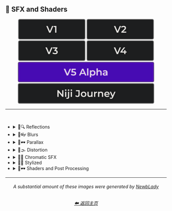 <h2>🌈 SFX and Shaders</h2>

<div align="center">

[<img src="/Images/Repo_Parts/Buttons/Version_Buttons/button_version_V1_inactive.webp?raw=true" alt="MidJourney V1" height="64" />](/Pages/MJ_V1/Style_Pages/Sphere/SFX_and_Shaders.md)
[<img src="/Images/Repo_Parts/Buttons/Version_Buttons/button_version_V2_inactive.webp?raw=true" alt="MidJourney V2" height="64" />](/Pages/MJ_V2/Style_Pages/Sphere/SFX_and_Shaders.md)
[<img src="/Images/Repo_Parts/Buttons/Version_Buttons/button_version_V3_inactive.webp?raw=true" alt="MidJourney V3" height="64" />](/Pages/MJ_V3/Style_Pages/Just_The_Style/SFX_and_Shaders.md)
[<img src="/Images/Repo_Parts/Buttons/Version_Buttons/button_version_V4_inactive.webp?raw=true" alt="MidJourney V4" height="64" />](/Pages/MJ_V4/Style_Pages/Just_The_Style/SFX_and_Shaders.md)
<br>
[<img src="/Images/Repo_Parts/Buttons/Version_Buttons/button_version_V5_Alpha_active_half.webp?raw=true" alt="MidJourney V5" height="64" />](/Pages/MJ_V5/Style_Pages/Just_The_Style/SFX_and_Shaders.md)
[<img src="/Images/Repo_Parts/Buttons/Version_Buttons/button_version_niji_inactive_half.webp?raw=true" alt="Niji Journey" height="64" />](/Pages/Niji_Journey/Style_Pages/SFX_and_Shaders.md)

</div>

<hr>
<br>


- <details><summary>🌈🔍 Reflections</summary><p><div align="center">

	| Ray Tracing Reflections | Lumen Reflections | Screen Space Reflections |
	| :-: | :-: | :-: |
	| <img src="/Images/MJ_V5/V5_Alpha_1/Midjourney_Styles/Ray_Tracing_Reflections.webp?raw=true" width="256" /> | <img src="/Images/MJ_V5/V5_Alpha_1/Midjourney_Styles/Lumen_Reflections.webp?raw=true" width="256" /> | <img src="/Images/MJ_V5/V5_Alpha_1/Midjourney_Styles/Screen_Space_Reflections.webp?raw=true" width="256" /> |
	
	<br>
	
	| Diffraction Grading |
	| :-: |
	| <img src="/Images/MJ_V5/V5_Alpha_1/Midjourney_Styles/Diffraction_Grading.webp?raw=true" width="256" /> |

	<br>

	| Reflection in a Puddle | Water Reflection |
	| :-: | :-: |
	| <img src="/Images/MJ_V5/V5_Alpha_1/Midjourney_Styles/Reflection_in_a_Puddle.webp?raw=true" width="256" /> | <img src="/Images/MJ_V5/V5_Alpha_1/Midjourney_Styles/Water_Reflection.webp?raw=true" width="256" /> |

	</div></p></details>



- <details><summary>🌈👓 Blurs</summary><p><div align="center">

	| Blur | Blurred |
	| :-: | :-: |
	| <img src="/Images/MJ_V5/V5_Alpha_1/Midjourney_Styles/Blur.webp?raw=true" width="256" /> | <img src="/Images/MJ_V5/V5_Alpha_1/Midjourney_Styles/Blurred.webp?raw=true" width="256" /> |

	<br>

	| Blurry | Blur Effect | Tilt Blur |
	| :-: | :-: | :-: |
	| <img src="/Images/MJ_V5/V5_Alpha_1/Midjourney_Styles/Blurry.webp?raw=true" width="256" /> | <img src="/Images/MJ_V5/V5_Alpha_1/Midjourney_Styles/Blur_Effect.webp?raw=true" width="256" /> | <img src="/Images/MJ_V5/V5_Alpha_1/Midjourney_Styles/Tilt_Blur.webp?raw=true" width="256" /> |

	<br>

	| Surface-Blur | Radial-Blur | Gaussian-Blur |
    | :-: | :-: | :-: |
    | <img src="/Images/MJ_V5/V5_Alpha_1/Midjourney_Styles/Surface-Blur.webp?raw=true" width="256" /> | <img src="/Images/MJ_V5/V5_Alpha_1/Midjourney_Styles/Radial-Blur.webp?raw=true" width="256" /> | <img src="/Images/MJ_V5/V5_Alpha_1/Midjourney_Styles/Gaussian-Blur.webp?raw=true" width="256" /> |

    <br>

	| Motion | Motion-Blur | Drifting |
	| :-: | :-: | :-: |
	| <img src="/Images/MJ_V5/V5_Alpha_1/Midjourney_Styles/Motion.webp?raw=true" width="256" /> | <img src="/Images/MJ_V5/V5_Alpha_1/Midjourney_Styles/Motion-Blur.webp?raw=true" width="256" /> | <img src="/Images/MJ_V5/V5_Alpha_1/Midjourney_Styles/Drifting.webp?raw=true" width="256" /> |

    <br>

    | Field-Blur |
    | :-: |
    | <img src="/Images/MJ_V5/V5_Alpha_1/Midjourney_Styles/Field-Blur.webp?raw=true" width="256" /> |

	</div></p></details>


- <details><summary>🌈🕶 Parallax</summary><p><div align="center">

	| Parallax |
	| :-: |
	| <img src="/Images/MJ_V5/V5_Alpha_1/Midjourney_Styles/Parallax.webp?raw=true" width="256" /> |
	
	<br>
	
	| Anaglyph |
	| :-: |
	| <img src="/Images/MJ_V5/V5_Alpha_1/Midjourney_Styles/Anaglyph.webp?raw=true" width="256" /> |
	
	<br>
	
	| Multiscopy | Autostereoscopy | Stereoscopy |
	| :-: | :-: | :-: |
	| <img src="/Images/MJ_V5/V5_Alpha_1/Midjourney_Styles/Multiscopy.webp?raw=true" width="256" /> | <img src="/Images/MJ_V5/V5_Alpha_1/Midjourney_Styles/Autostereoscopy.webp?raw=true" width="256" /> | <img src="/Images/MJ_V5/V5_Alpha_1/Midjourney_Styles/Stereoscopy.webp?raw=true" width="256" /> |
	
	</div></p></details>


- <details><summary>🌈🌫 Distortion</summary><p><div align="center">

	| Distortion | Phase Distortion |
	| :-: | :-: |
	| <img src="/Images/MJ_V5/V5_Alpha_1/Midjourney_Styles/Distortion.webp?raw=true" width="256" /> | <img src="/Images/MJ_V5/V5_Alpha_1/Midjourney_Styles/Phase_Distortion.webp?raw=true" width="256" /> |

	<br>
	
	| Barrel Distortion | Radial Distortion |
	| :-: | :-: |
	| <img src="/Images/MJ_V5/V5_Alpha_1/Midjourney_Styles/Barrel_Distortion.webp?raw=true" width="256" /> | <img src="/Images/MJ_V5/V5_Alpha_1/Midjourney_Styles/Radial_Distortion.webp?raw=true" width="256" /> |
	
	<br>
	
	| Amplitude Distortion | Harmonic Distortion | Frequency Response Distortion |
	| :-: | :-: | :-: |
	| <img src="/Images/MJ_V5/V5_Alpha_1/Midjourney_Styles/Amplitude_Distortion.webp?raw=true" width="256" /> | <img src="/Images/MJ_V5/V5_Alpha_1/Midjourney_Styles/Harmonic_Distortion.webp?raw=true" width="256" /> | <img src="/Images/MJ_V5/V5_Alpha_1/Midjourney_Styles/Frequency_Response_Distortion.webp?raw=true" width="256" /> |
	
	<br>
	
	| Group Delay Distortion | Pincushion Distortion | Mustache Distortion |
	| :-: | :-: | :-: |
	| <img src="/Images/MJ_V5/V5_Alpha_1/Midjourney_Styles/Group_Delay_Distortion.webp?raw=true" width="256" /> | <img src="/Images/MJ_V5/V5_Alpha_1/Midjourney_Styles/Pincushion_Distortion.webp?raw=true" width="256" /> | <img src="/Images/MJ_V5/V5_Alpha_1/Midjourney_Styles/Mustache_Distortion.webp?raw=true" width="256" /> |

	<br>

	| Morph | Morphing |
	| :-: | :-: |
	| <img src="/Images/MJ_V5/V5_Alpha_1/Midjourney_Styles/Morph.webp?raw=true" width="256" /> | <img src="/Images/MJ_V5/V5_Alpha_1/Midjourney_Styles/Morphing.webp?raw=true" width="256" /> |
	
	<br>
	
	| Interlace | Interlaced |
	| :-: | :-: |
	| <img src="/Images/MJ_V5/V5_Alpha_1/Midjourney_Styles/Interlace.webp?raw=true" width="256" /> | <img src="/Images/MJ_V5/V5_Alpha_1/Midjourney_Styles/Interlaced.webp?raw=true" width="256" /> |

	<br>

	| Lenticular | Continuous Droste | Tornadic |
	| :-: | :-: | :-: |
	| <img src="/Images/MJ_V5/V5_Alpha_1/Midjourney_Styles/Lenticular.webp?raw=true" width="256" /> | <img src="/Images/MJ_V5/V5_Alpha_1/Midjourney_Styles/Continuous_Droste.webp?raw=true" width="256" /> | <img src="/Images/MJ_V5/V5_Alpha_1/Midjourney_Styles/Tornadic.webp?raw=true" width="256" /> |
	
	</div></p></details>


- <details><summary>🌈🎨 Chromatic SFX</summary><p><div align="center">

	| Chromatic Aberration | RGB Displacement | Spherical Aberration |
	| :-: | :-: | :-: |
	| <img src="/Images/MJ_V5/V5_Alpha_1/Midjourney_Styles/Chromatic_Aberration.webp?raw=true" width="256" /> | <img src="/Images/MJ_V5/V5_Alpha_1/Midjourney_Styles/RGB_Displacement.webp?raw=true" width="256" /> | <img src="/Images/MJ_V5/V5_Alpha_1/Midjourney_Styles/Spherical_Aberration.webp?raw=true" width="256" /> |

	<br>

	| Harris Shutter |
	| :-: |
	| <img src="/Images/MJ_V5/V5_Alpha_1/Midjourney_Styles/Harris_Shutter.webp?raw=true" width="256" /> |
	
	</div></p></details>


- <details><summary>🌈💫 Stylized</summary><p><div align="center">

	| Color Banding |
	| :-: |
	| <img src="/Images/MJ_V5/V5_Alpha_1/Midjourney_Styles/Color_Banding.webp?raw=true" width="256" /> |
	
	<br>
	
	| Scan Lines | Edge Detection |
	| :-: | :-: |
	| <img src="/Images/MJ_V5/V5_Alpha_1/Midjourney_Styles/Scan_Lines.webp?raw=true" width="256" /> | <img src="/Images/MJ_V5/V5_Alpha_1/Midjourney_Styles/Edge_Detection.webp?raw=true" width="256" /> |

	<br>

	| Posterization | Quantization |
	| :-: | :-: |
	| <img src="/Images/MJ_V5/V5_Alpha_1/Midjourney_Styles/Posterization.webp?raw=true" width="256" /> | <img src="/Images/MJ_V5/V5_Alpha_1/Midjourney_Styles/Quantization.webp?raw=true" width="256" /> |

	<br>
	
	| Sobel Operator | Convolution Matrix |
	| :-: | :-: |
	| <img src="/Images/MJ_V5/V5_Alpha_1/Midjourney_Styles/Sobel_Operator.webp?raw=true" width="256" /> | <img src="/Images/MJ_V5/V5_Alpha_1/Midjourney_Styles/Convolution_Matrix.webp?raw=true" width="256" /> |

	<br>

	| Moire Patterns | Twisted Rays |
	| :-: | :-: |
	| <img src="/Images/MJ_V5/V5_Alpha_1/Midjourney_Styles/Moire_Patterns.webp?raw=true" width="256" /> | <img src="/Images/MJ_V5/V5_Alpha_1/Midjourney_Styles/Twisted_Rays.webp?raw=true" width="256" /> |

	<br>

	| Quantum-Wavetracing | Sabattier Effect |
	| :-: | :-: |
	| <img src="/Images/MJ_V5/V5_Alpha_1/Midjourney_Styles/Quantum-Wavetracing.webp?raw=true" width="256" /> | <img src="/Images/MJ_V5/V5_Alpha_1/Midjourney_Styles/Sabattier_Effect.webp?raw=true" width="256" /> |
	
	<br>

	| Textured |
	| :-: |
	| <img src="/Images/MJ_V5/V5_Alpha_1/Midjourney_Styles/Textured.webp?raw=true" width="256" /> |

	<br>

	| Glowing Edges |
	| :-: |
	| <img src="/Images/MJ_V5/V5_Alpha_1/Midjourney_Styles/Glowing_Edges.webp?raw=true" width="256" /> |

	<br>
	
	| Tessellated | Emboss | Starburst |
	| :-: | :-: | :-: |
	| <img src="/Images/MJ_V5/V5_Alpha_1/Midjourney_Styles/Tessellated.webp?raw=true" width="256" /> | <img src="/Images/MJ_V5/V5_Alpha_1/Midjourney_Styles/Emboss.webp?raw=true" width="256" /> | <img src="/Images/MJ_V5/V5_Alpha_1/Midjourney_Styles/Starburst.webp?raw=true" width="256" /> |

	<br>

	| Cropped | Sharpened |
	| :-: | :-: |
	| <img src="/Images/MJ_V5/V5_Alpha_1/Midjourney_Styles/Cropped.webp?raw=true" width="256" /> | <img src="/Images/MJ_V5/V5_Alpha_1/Midjourney_Styles/Sharpened.webp?raw=true" width="256" /> |

	<br>
	
	| Dilate | Erode |
	| :-: | :-: |
	| <img src="/Images/MJ_V5/V5_Alpha_1/Midjourney_Styles/Dilate.webp?raw=true" width="256" /> | <img src="/Images/MJ_V5/V5_Alpha_1/Midjourney_Styles/Erode.webp?raw=true" width="256" /> |

	<br>
	
	| Smudged | Mordancage |
	| :-: | :-: |
	| <img src="/Images/MJ_V5/V5_Alpha_1/Midjourney_Styles/Smudged.webp?raw=true" width="256" /> | <img src="/Images/MJ_V5/V5_Alpha_1/Midjourney_Styles/Mordancage.webp?raw=true" width="256" /> |

	<br>
	
	| Recursion | Repetition |
	| :-: | :-: |
	| <img src="/Images/MJ_V5/V5_Alpha_1/Midjourney_Styles/Recursion.webp?raw=true" width="256" /> | <img src="/Images/MJ_V5/V5_Alpha_1/Midjourney_Styles/Repetition.webp?raw=true" width="256" /> |
	
	<br>
	
	| Tracers |
	| :-: |
	| <img src="/Images/MJ_V5/V5_Alpha_1/Midjourney_Styles/Tracers.webp?raw=true" width="256" /> |

	<br>

	| Volume | Oscillation |
	| :-: | :-: |
	| <img src="/Images/MJ_V5/V5_Alpha_1/Midjourney_Styles/Volume.webp?raw=true" width="256" /> | <img src="/Images/MJ_V5/V5_Alpha_1/Midjourney_Styles/Oscillation.webp?raw=true" width="256" /> |
	
	</div></p></details>


- <details><summary>🌈🕶 Shaders and Post Processing</summary><p><div align="center">

	| Ray Traced | Ray Tracing Ambient Occlusion | RTX |
	| :-: | :-: | :-: |
	| <img src="/Images/MJ_V5/V5_Alpha_1/Midjourney_Styles/Ray_Traced.webp?raw=true" width="256" /> | <img src="/Images/MJ_V5/V5_Alpha_1/Midjourney_Styles/Ray_Tracing_Ambient_Occlusion.webp?raw=true" width="256" /> | <img src="/Images/MJ_V5/V5_Alpha_1/Midjourney_Styles/RTX.webp?raw=true" width="256" /> |
	
	<br>

	| Shaders | OpenGL-Shaders | GLSL-Shaders |
	| :-: | :-: | :-: |
	| <img src="/Images/MJ_V5/V5_Alpha_1/Midjourney_Styles/Shaders.webp?raw=true" width="256" /> | <img src="/Images/MJ_V5/V5_Alpha_1/Midjourney_Styles/OpenGL-Shaders.webp?raw=true" width="256" /> | <img src="/Images/MJ_V5/V5_Alpha_1/Midjourney_Styles/GLSL-Shaders.webp?raw=true" width="256" /> |
	
	<br>

	| Anti-Aliasing | FXAA | TXAA |
	| :-: | :-: | :-: |
	| <img src="/Images/MJ_V5/V5_Alpha_1/Midjourney_Styles/Anti-Aliasing.webp?raw=true" width="256" /> | <img src="/Images/MJ_V5/V5_Alpha_1/Midjourney_Styles/FXAA.webp?raw=true" width="256" /> | <img src="/Images/MJ_V5/V5_Alpha_1/Midjourney_Styles/TXAA.webp?raw=true" width="256" /> |
	
	<br>
	
	| Sharpen | Spot-Healing | Digitally Enhanced |
	| :-: | :-: | :-: |
	| <img src="/Images/MJ_V5/V5_Alpha_1/Midjourney_Styles/Sharpen.webp?raw=true" width="256" /> | <img src="/Images/MJ_V5/V5_Alpha_1/Midjourney_Styles/Spot-Healing.webp?raw=true" width="256" /> | <img src="/Images/MJ_V5/V5_Alpha_1/Midjourney_Styles/Digitally_Enhanced.webp?raw=true" width="256" /> |

	<br>

	| Post Processing | Post-Processing | Post-Production |
	| :-: | :-: | :-: |
	| <img src="/Images/MJ_V5/V5_Alpha_1/Midjourney_Styles/Post_Processing.webp?raw=true" width="256" /> | <img src="/Images/MJ_V5/V5_Alpha_1/Midjourney_Styles/Post-Processing.webp?raw=true" width="256" /> | <img src="/Images/MJ_V5/V5_Alpha_1/Midjourney_Styles/Post-Production.webp?raw=true" width="256" /> |

	<br>
	
	| Haze | Volumetric Haze |
	| :-: | :-: |
	| <img src="/Images/MJ_V5/V5_Alpha_1/Midjourney_Styles/Haze.webp?raw=true" width="256" /> | <img src="/Images/MJ_V5/V5_Alpha_1/Midjourney_Styles/Volumetric_Haze.webp?raw=true" width="256" /> |

	<br>

	| Tone Mapping |
	| :-: |
	| <img src="/Images/MJ_V5/V5_Alpha_1/Midjourney_Styles/Tone_Mapping.webp?raw=true" width="256" /> |
	
	<br>
	
	| VFX | SFX | CGI |
	| :-: | :-: | :-: |
	| <img src="/Images/MJ_V5/V5_Alpha_1/Midjourney_Styles/VFX.webp?raw=true" width="256" /> | <img src="/Images/MJ_V5/V5_Alpha_1/Midjourney_Styles/SFX.webp?raw=true" width="256" /> | <img src="/Images/MJ_V5/V5_Alpha_1/Midjourney_Styles/CGI.webp?raw=true" width="256" /> |

	<br>
	
	| SSAO | De-Noise |
	| :-: | :-: |
	| <img src="/Images/MJ_V5/V5_Alpha_1/Midjourney_Styles/SSAO.webp?raw=true" width="256" /> | <img src="/Images/MJ_V5/V5_Alpha_1/Midjourney_Styles/De-Noise.webp?raw=true" width="256" /> |


	<br>
	
	| Flat Shading | Gouraud Shading | Phong Shading |
	| :-: | :-: | :-: |
	| <img src="/Images/MJ_V5/V5_Alpha_1/Midjourney_Styles/Flat_Shading.webp?raw=true" width="256" /> | <img src="/Images/MJ_V5/V5_Alpha_1/Midjourney_Styles/Gouraud_Shading.webp?raw=true" width="256" /> | <img src="/Images/MJ_V5/V5_Alpha_1/Midjourney_Styles/Phong_Shading.webp?raw=true" width="256" /> |
	
	<br>
	
	| Cel Shading | Gooch Shading |
	| :-: | :-: |
	| <img src="/Images/MJ_V5/V5_Alpha_1/Midjourney_Styles/Cel_Shading.webp?raw=true" width="256" /> | <img src="/Images/MJ_V5/V5_Alpha_1/Midjourney_Styles/Gooch_Shading.webp?raw=true" width="256" /> |

	</div></p></details>


<hr><!--------------->
<div align="center">

<i><h6>A substantial amount of these images were generated by <a href= "https://github.com/NewbLady">NewbLady</a></h6></i>
<h6><a href="/README.md">⬅ 返回主页</a></h6>
</div>